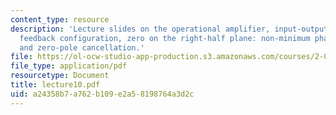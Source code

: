```yaml
---
content_type: resource
description: 'Lecture slides on the operational amplifier, input-output relationships,
  feedback configuration, zero on the right-half plane: non-minimum phase response,
  and zero-pole cancellation.'
file: https://ol-ocw-studio-app-production.s3.amazonaws.com/courses/2-004-systems-modeling-and-control-ii-fall-2007/a24358b7a762b109e2a58198764a3d2c_lecture10.pdf
file_type: application/pdf
resourcetype: Document
title: lecture10.pdf
uid: a24358b7-a762-b109-e2a5-8198764a3d2c
---
```

